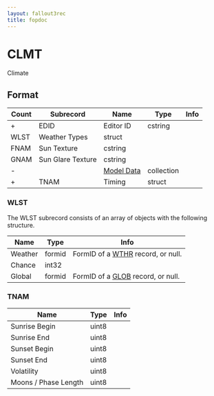 ```yaml
---
layout: fallout3rec
title: fopdoc
---
```

CLMT
====

Climate

## Format

Count | Subrecord | Name | Type | Info
------|-------|------|------|-----
+ | EDID | Editor ID | cstring |
 | WLST | Weather Types | struct |
 | FNAM | Sun Texture | cstring |
 | GNAM | Sun Glare Texture | cstring |
- | | [Model Data](Subrecords/Model.html) | collection |
+ | TNAM | Timing | struct |


### WLST

The WLST subrecord consists of an array of objects with the following structure.

Name | Type | Info
-----|------|-----
Weather | formid | FormID of a [WTHR](WTHR.html) record, or null.
Chance | int32 |
Global | formid | FormID of a [GLOB](GLOB.html) record, or null.

### TNAM

Name | Type | Info
-----|------|-----
Sunrise Begin | uint8 |
Sunrise End | uint8 |
Sunset Begin | uint8 |
Sunset End | uint8 |
Volatility | uint8 |
Moons / Phase Length | uint8 |
